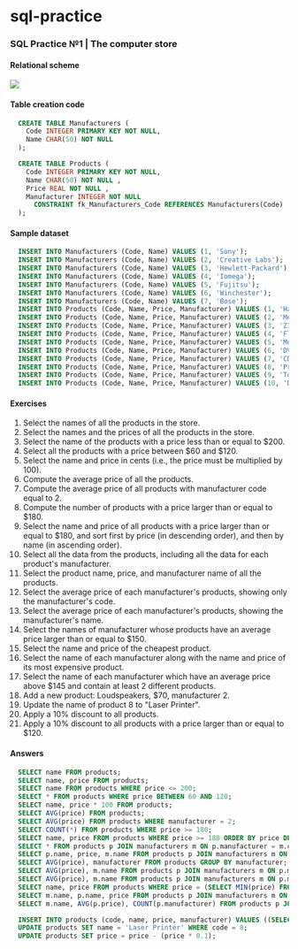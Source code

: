 # sql-practice

### SQL Practice №1 | The computer store

#### Relational scheme 

![](https://user-images.githubusercontent.com/69513400/130349372-8618bcfd-3b2e-435d-86b0-98f7e1c8477e.png)

#### Table creation code

``` sql
  CREATE TABLE Manufacturers (
    Code INTEGER PRIMARY KEY NOT NULL,
    Name CHAR(50) NOT NULL 
  );

  CREATE TABLE Products (
    Code INTEGER PRIMARY KEY NOT NULL,
    Name CHAR(50) NOT NULL ,
    Price REAL NOT NULL ,
    Manufacturer INTEGER NOT NULL 
      CONSTRAINT fk_Manufacturers_Code REFERENCES Manufacturers(Code)
  );
```

#### Sample dataset

``` sql
  INSERT INTO Manufacturers (Code, Name) VALUES (1, 'Sony');
  INSERT INTO Manufacturers (Code, Name) VALUES (2, 'Creative Labs');
  INSERT INTO Manufacturers (Code, Name) VALUES (3, 'Hewlett-Packard');
  INSERT INTO Manufacturers (Code, Name) VALUES (4, 'Iomega');
  INSERT INTO Manufacturers (Code, Name) VALUES (5, 'Fujitsu');
  INSERT INTO Manufacturers (Code, Name) VALUES (6, 'Winchester');
  INSERT INTO Manufacturers (Code, Name) VALUES (7, 'Bose');
  INSERT INTO Products (Code, Name, Price, Manufacturer) VALUES (1, 'Hard drive', 240, 5);
  INSERT INTO Products (Code, Name, Price, Manufacturer) VALUES (2, 'Memory', 120, 6);
  INSERT INTO Products (Code, Name, Price, Manufacturer) VALUES (3, 'ZIP drive', 150, 4);
  INSERT INTO Products (Code, Name, Price, Manufacturer) VALUES (4, 'Floppy disk', 5, 6);
  INSERT INTO Products (Code, Name, Price, Manufacturer) VALUES (5, 'Monitor', 240, 1);
  INSERT INTO Products (Code, Name, Price, Manufacturer) VALUES (6, 'DVD drive', 180, 2);
  INSERT INTO Products (Code, Name, Price, Manufacturer) VALUES (7, 'CD drive', 90, 2);
  INSERT INTO Products (Code, Name, Price, Manufacturer) VALUES (8, 'Printer', 270, 3);
  INSERT INTO Products (Code, Name, Price, Manufacturer) VALUES (9, 'Toner cartridge', 66, 3);
  INSERT INTO Products (Code, Name, Price, Manufacturer) VALUES (10, 'DVD burner', 180, 2);
```

#### Exercises

1. Select the names of all the products in the store.
2. Select the names and the prices of all the products in the store.
3. Select the name of the products with a price less than or equal to $200.
4. Select all the products with a price between $60 and $120.
5. Select the name and price in cents (i.e., the price must be multiplied by 100).
6. Compute the average price of all the products.
7. Compute the average price of all products with manufacturer code equal to 2.
8. Compute the number of products with a price larger than or equal to $180.
9. Select the name and price of all products with a price larger than or equal to $180, and sort first by price (in descending order), and then by name (in ascending order).
10. Select all the data from the products, including all the data for each product's manufacturer.
11. Select the product name, price, and manufacturer name of all the products.
12. Select the average price of each manufacturer's products, showing only the manufacturer's code.
13. Select the average price of each manufacturer's products, showing the manufacturer's name.
14. Select the names of manufacturer whose products have an average price larger than or equal to $150.
15. Select the name and price of the cheapest product.
16. Select the name of each manufacturer along with the name and price of its most expensive product.
17. Select the name of each manufacturer which have an average price above $145 and contain at least 2 different products.
18. Add a new product: Loudspeakers, $70, manufacturer 2.
19. Update the name of product 8 to "Laser Printer".
20. Apply a 10% discount to all products.
21. Apply a 10% discount to all products with a price larger than or equal to $120.

#### Answers

``` sql
  SELECT name FROM products;
  SELECT name, price FROM products;
  SELECT name FROM products WHERE price <= 200;
  SELECT * FROM products WHERE price BETWEEN 60 AND 120;
  SELECT name, price * 100 FROM products;
  SELECT AVG(price) FROM products;
  SELECT AVG(price) FROM products WHERE manufacturer = 2;
  SELECT COUNT(*) FROM products WHERE price >= 180;
  SELECT name, price FROM products WHERE price >= 180 ORDER BY price DESC, name;
  SELECT * FROM products p JOIN manufacturers m ON p.manufacturer = m.code;
  SELECT p.name, price, m.name FROM products p JOIN manufacturers m ON p.manufacturer = m.code;
  SELECT AVG(price), manufacturer FROM products GROUP BY manufacturer;
  SELECT AVG(price), m.name FROM products p JOIN manufacturers m ON p.manufacturer = m.code GROUP BY m.name;
  SELECT AVG(price), m.name FROM products p JOIN manufacturers m ON p.manufacturer = m.code GROUP BY m.name HAVING AVG(price) >= 150;
  SELECT name, price FROM products WHERE price = (SELECT MIN(price) FROM products);
  SELECT m.name, p.name, price FROM products p JOIN manufacturers m ON p.manufacturer = m.code WHERE price = (SELECT MAX(price) FROM products);
  SELECT m.name, AVG(p.price), COUNT(p.manufacturer) FROM products p JOIN manufacturers m ON p.manufacturer = m.code GROUP BY p.manufacturer, m.name, p.price HAVING p.price >= 145 AND count(p.manufacturer) >= 2;

  INSERT INTO products (code, name, price, manufacturer) VALUES ((SELECT count(*) FROM products) + 1, 'Loudspeakers', 70, 2);
  UPDATE products SET name = 'Laser Printer' WHERE code = 8;
  UPDATE products SET price = price - (price * 0.1);
```
